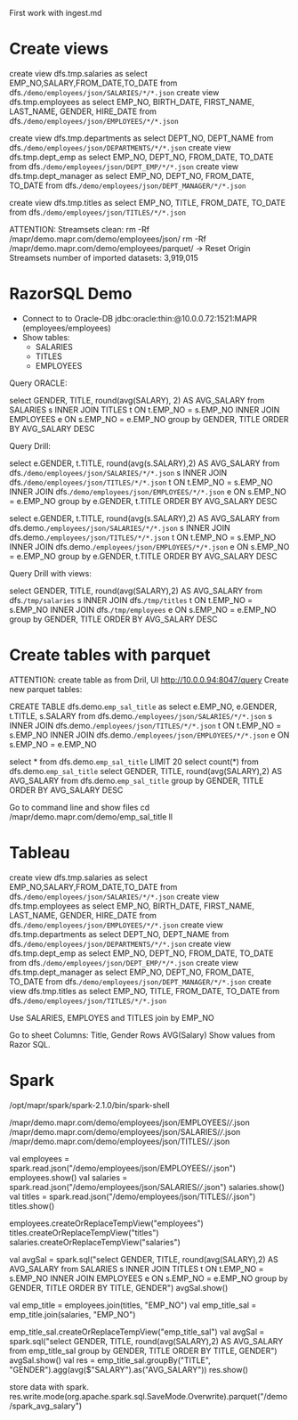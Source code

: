First work with ingest.md

# Create views

create view dfs.tmp.salaries as select EMP_NO,SALARY,FROM_DATE,TO_DATE from dfs.`/demo/employees/json/SALARIES/*/*.json`
create view dfs.tmp.employees as select EMP_NO, BIRTH_DATE, FIRST_NAME, LAST_NAME, GENDER, HIRE_DATE from dfs.`/demo/employees/json/EMPLOYEES/*/*.json`

create view dfs.tmp.departments as select DEPT_NO, DEPT_NAME from dfs.`/demo/employees/json/DEPARTMENTS/*/*.json`
create view dfs.tmp.dept_emp as select EMP_NO, DEPT_NO, FROM_DATE, TO_DATE from dfs.`/demo/employees/json/DEPT_EMP/*/*.json`
create view dfs.tmp.dept_manager as select EMP_NO, DEPT_NO, FROM_DATE, TO_DATE from dfs.`/demo/employees/json/DEPT_MANAGER/*/*.json`

create view dfs.tmp.titles as select EMP_NO, TITLE, FROM_DATE, TO_DATE from dfs.`/demo/employees/json/TITLES/*/*.json`


ATTENTION:
Streamsets clean:
rm -Rf /mapr/demo.mapr.com/demo/employees/json/
rm -Rf /mapr/demo.mapr.com/demo/employees/parquet/
-> Reset Origin
Streamsets number of imported datasets: 3,919,015

# RazorSQL Demo

- Connect to to Oracle-DB jdbc:oracle:thin:@10.0.0.72:1521:MAPR (employees/employees)
- Show tables:
    - SALARIES
    - TITLES
    - EMPLOYEES

Query ORACLE:

select GENDER, TITLE, round(avg(SALARY), 2) AS AVG_SALARY from SALARIES s
INNER JOIN TITLES t ON t.EMP_NO = s.EMP_NO
INNER JOIN EMPLOYEES e ON s.EMP_NO = e.EMP_NO
group by GENDER, TITLE ORDER BY AVG_SALARY DESC

Query Drill:

select e.GENDER, t.TITLE, round(avg(s.SALARY),2) AS AVG_SALARY from dfs.`/demo/employees/json/SALARIES/*/*.json` s
INNER JOIN dfs.`/demo/employees/json/TITLES/*/*.json` t ON t.EMP_NO = s.EMP_NO
INNER JOIN dfs.`/demo/employees/json/EMPLOYEES/*/*.json` e ON s.EMP_NO = e.EMP_NO
group by e.GENDER, t.TITLE ORDER BY AVG_SALARY DESC

select e.GENDER, t.TITLE, round(avg(s.SALARY),2) AS AVG_SALARY from dfs.demo.`/employees/json/SALARIES/*/*.json` s
INNER JOIN dfs.demo.`/employees/json/TITLES/*/*.json` t ON t.EMP_NO = s.EMP_NO
INNER JOIN dfs.demo.`/employees/json/EMPLOYEES/*/*.json` e ON s.EMP_NO = e.EMP_NO
group by e.GENDER, t.TITLE ORDER BY AVG_SALARY DESC


Query Drill with views:

select GENDER, TITLE, round(avg(SALARY),2) AS AVG_SALARY from dfs.`/tmp/salaries` s
INNER JOIN dfs.`/tmp/titles` t ON t.EMP_NO = s.EMP_NO
INNER JOIN dfs.`/tmp/employees` e ON s.EMP_NO = e.EMP_NO
group by GENDER, TITLE ORDER BY AVG_SALARY DESC

# Create tables with parquet
ATTENTION: create table as from Dril, UI
http://10.0.0.94:8047/query
Create new parquet tables:

CREATE TABLE dfs.demo.`emp_sal_title` as select e.EMP_NO, e.GENDER, t.TITLE, s.SALARY from dfs.demo.`/employees/json/SALARIES/*/*.json` s
INNER JOIN dfs.demo.`/employees/json/TITLES/*/*.json` t ON t.EMP_NO = s.EMP_NO
INNER JOIN dfs.demo.`/employees/json/EMPLOYEES/*/*.json` e ON s.EMP_NO = e.EMP_NO


select * from dfs.demo.`emp_sal_title` LIMIT 20
select count(*) from dfs.demo.`emp_sal_title`
select GENDER, TITLE, round(avg(SALARY),2) AS AVG_SALARY from dfs.demo.`emp_sal_title` group by GENDER, TITLE ORDER BY AVG_SALARY DESC

Go to command line and show files
cd /mapr/demo.mapr.com/demo/emp_sal_title
ll

# Tableau

create view dfs.tmp.salaries as select EMP_NO,SALARY,FROM_DATE,TO_DATE from dfs.`/demo/employees/json/SALARIES/*/*.json`
create view dfs.tmp.employees as select EMP_NO, BIRTH_DATE, FIRST_NAME, LAST_NAME, GENDER, HIRE_DATE from dfs.`/demo/employees/json/EMPLOYEES/*/*.json`
create view dfs.tmp.departments as select DEPT_NO, DEPT_NAME from dfs.`/demo/employees/json/DEPARTMENTS/*/*.json`
create view dfs.tmp.dept_emp as select EMP_NO, DEPT_NO, FROM_DATE, TO_DATE from dfs.`/demo/employees/json/DEPT_EMP/*/*.json`
create view dfs.tmp.dept_manager as select EMP_NO, DEPT_NO, FROM_DATE, TO_DATE from dfs.`/demo/employees/json/DEPT_MANAGER/*/*.json`
create view dfs.tmp.titles as select EMP_NO, TITLE, FROM_DATE, TO_DATE from dfs.`/demo/employees/json/TITLES/*/*.json`

Use SALARIES, EMPLOYES and TITLES join by EMP_NO

Go to sheet
Columns: Title, Gender
Rows AVG(Salary)
Show values from Razor SQL.


# Spark

/opt/mapr/spark/spark-2.1.0/bin/spark-shell

/mapr/demo.mapr.com/demo/employees/json/EMPLOYEES/*/*.json
/mapr/demo.mapr.com/demo/employees/json/SALARIES/*/*.json
/mapr/demo.mapr.com/demo/employees/json/TITLES/*/*.json

val employees = spark.read.json("/demo/employees/json/EMPLOYEES/*/*.json")
employees.show()
val salaries = spark.read.json("/demo/employees/json/SALARIES/*/*.json")
salaries.show()
val titles  = spark.read.json("/demo/employees/json/TITLES/*/*.json")
titles.show()

employees.createOrReplaceTempView("employees")
titles.createOrReplaceTempView("titles")
salaries.createOrReplaceTempView("salaries")

val avgSal = spark.sql("select GENDER, TITLE, round(avg(SALARY),2) AS AVG_SALARY from SALARIES s INNER JOIN TITLES t ON t.EMP_NO = s.EMP_NO INNER JOIN EMPLOYEES e ON s.EMP_NO = e.EMP_NO group by GENDER, TITLE ORDER BY TITLE, GENDER")
avgSal.show()

val emp_title = employees.join(titles, "EMP_NO")
val emp_title_sal = emp_title.join(salaries, "EMP_NO")

emp_title_sal.createOrReplaceTempView("emp_title_sal")
val avgSal = spark.sql("select GENDER, TITLE, round(avg(SALARY),2) AS AVG_SALARY from emp_title_sal group by GENDER, TITLE ORDER BY TITLE, GENDER")
avgSal.show()
val res = emp_title_sal.groupBy("TITLE", "GENDER").agg(avg($"SALARY").as("AVG_SALARY"))
res.show()

store data with spark.
res.write.mode(org.apache.spark.sql.SaveMode.Overwrite).parquet("/demo/spark_avg_salary")